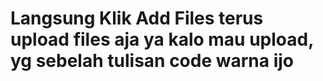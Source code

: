 
# <h1><b>Langsung Klik Add Files terus upload files aja ya kalo mau upload, yg sebelah tulisan code warna ijo</b></h1>
